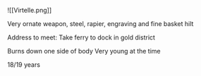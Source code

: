 ![[Virtelle.png]]

Very ornate weapon, steel, rapier, engraving and fine basket hilt

Address to meet:
Take ferry to dock in gold district

Burns down one side of body
Very young at the time

18/19 years
